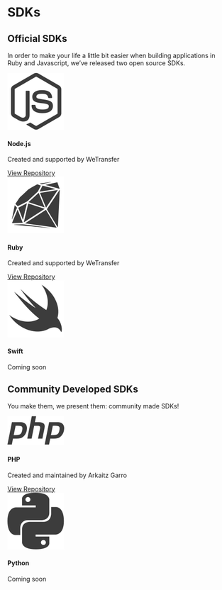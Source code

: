 # SDKs

## Official SDKs

In order to make your life a little bit easier when building applications in Ruby and Javascript, we’ve released two open source SDKs.

<section class="sdks">
  <article class="sdk sdk-node">
    <img src="images/sdks/node-js.svg" class="sdk__logo">
    <div class="info">
      <h4 class="sdk__title">Node.js</h4>
      <p>Created and supported by WeTransfer</p>
    </div>
    <a href="https://github.com/WeTransfer/wt-js-sdk" class="button" target="blank">View Repository</a>
  </article>
  <article class="sdk sdk-ruby">
    <img src="images/sdks/ruby.svg" class="sdk__logo">
    <div class="info">
      <h4 class="sdk__title">Ruby</h4>
      <p>Created and supported by WeTransfer</p>
    </div>
    <a href="https://github.com/WeTransfer/wetransfer_ruby_sdk" class="button" target="blank">View Repository</a>
  </article>
  <article class="sdk sdk-swift coming-soon">
    <img src="images/sdks/swift.svg" class="sdk__logo">
    <div class="info">
      <h4 class="sdk__title">Swift</h4>
      <p>Coming soon</p>
    </div>
  </article>
</section>

## Community Developed SDKs

You make them, we present them: community made SDKs!

<section class="sdks">
  <article class="sdk sdk-php">
    <img src="images/sdks/php.svg" class="sdk__logo">
    <div class="info">
      <h4 class="sdk__title">PHP</h4>
      <p>Created and maintained by Arkaitz Garro</p>
    </div>
    <a href="https://github.com/arkaitzgarro/wetransfer-php-sdk" class="button" target="blank">View Repository</a>
  </article>
  <article class="sdk sdk-python coming-soon">
    <img src="images/sdks/python.svg" class="sdk__logo">
    <div class="info">
      <h4 class="sdk__title">Python</h4>
      <p>Coming soon</p>
    </div>
  </article>
</section>

